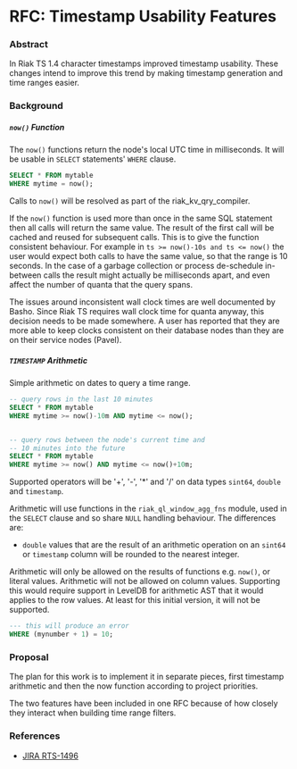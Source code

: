 # RFC: Timestamp Usability Features

### Abstract

In Riak TS 1.4 character timestamps improved timestamp usability. These changes intend to improve this trend by making timestamp generation and time ranges easier.

### Background

##### `now()` Function

The `now()` functions return the node's local UTC time in milliseconds. It will be usable in `SELECT` statements' `WHERE` clause.

```sql
SELECT * FROM mytable
WHERE mytime = now();
```

Calls to `now()` will be resolved as part of the riak_kv_qry_compiler.

If the `now()` function is used more than once in the same SQL statement then all calls will return the same value. The result of the first call will be cached and reused for subsequent calls. This is to give the function consistent behaviour. For example in `ts >= now()-10s and ts <= now()` the user would expect both calls to have the same value, so that the range is 10 seconds. In the case of a garbage collection or process de-schedule in-between calls the result might actually be milliseconds apart, and even affect the number of quanta that the query spans.

The issues around inconsistent wall clock times are well documented by Basho. Since Riak TS requires wall clock time for quanta anyway, this decision needs to be made somewhere. A user has reported that they are more able to keep clocks consistent on their database nodes than they are on their service nodes (Pavel).

##### `TIMESTAMP` Arithmetic

Simple arithmetic on dates to query a time range.

```sql
-- query rows in the last 10 minutes
SELECT * FROM mytable
WHERE mytime >= now()-10m AND mytime <= now(); 


-- query rows between the node's current time and
-- 10 minutes into the future
SELECT * FROM mytable
WHERE mytime >= now() AND mytime <= now()+10m; 
```

Supported operators will be '+', '-', '*' and '/' on data types `sint64`, `double` and `timestamp`.

Arithmetic will use functions in the `riak_ql_window_agg_fns` module, used in the `SELECT` clause and so share `NULL` handling behaviour. The differences are:
* `double` values that are the result of an arithmetic operation on an `sint64` or `timestamp` column will be rounded to the nearest integer.

Arithmetic will only be allowed on the results of functions e.g. `now()`, or literal values. Arithmetic will not be allowed on column values. Supporting this would require support in LevelDB for arithmetic AST that it would applies to the row values. At least for this initial version, it will not be supported.  
```sql
--- this will produce an error
WHERE (mynumber + 1) = 10;
```

### Proposal

The plan for this work is to implement it in separate pieces, first timestamp arithmetic and then the now function according to project priorities.

The two features have been included in one RFC because of how closely they interact when building time range filters.

### References

- [JIRA RTS-1496](https://bashoeng.atlassian.net/browse/RTS-1496)